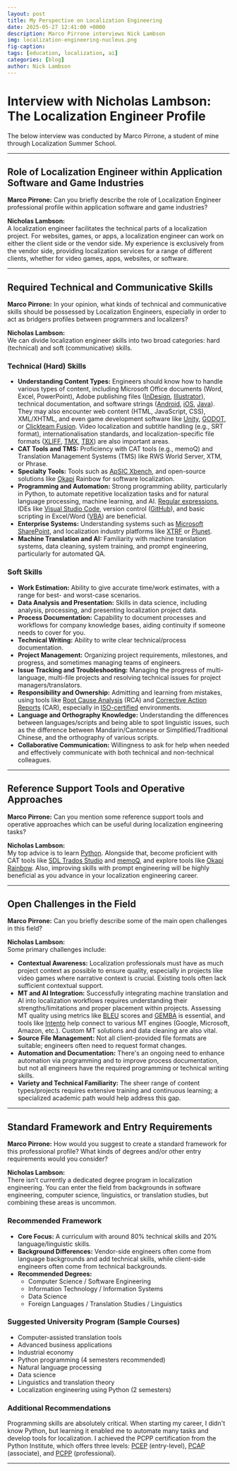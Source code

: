 ```yaml
---
layout: post
title: My Perspective on Localization Engineering
date: 2025-05-27 12:41:00 +0000
description: Marco Pirrone interviews Nick Lambson
img: localization-engineering-nucleus.png
fig-caption: 
tags: [education, localization, ai]
categories: [blog]
author: Nick Lambson
---
```


# Interview with Nicholas Lambson: The Localization Engineer Profile

The below interview was conducted by Marco Pirrone, a student of mine through Localization Summer School.

---

## Role of Localization Engineer within Application Software and Game Industries

**Marco Pirrone:** Can you briefly describe the role of Localization Engineer professional profile within application software and game industries?

**Nicholas Lambson:**  
A localization engineer facilitates the technical parts of a localization project. For websites, games, or apps, a localization engineer can work on either the client side or the vendor side. My experience is exclusively from the vendor side, providing localization services for a range of different clients, whether for video games, apps, websites, or software.

---

## Required Technical and Communicative Skills

**Marco Pirrone:** In your opinion, what kinds of technical and communicative skills should be possessed by Localization Engineers, especially in order to act as bridgers profiles between programmers and localizers?

**Nicholas Lambson:**  
We can divide localization engineer skills into two broad categories: hard (technical) and soft (communicative) skills.

### Technical (Hard) Skills

- **Understanding Content Types:** Engineers should know how to handle various types of content, including Microsoft Office documents (Word, Excel, PowerPoint), Adobe publishing files ([InDesign](https://www.adobe.com/products/indesign.html), [Illustrator](https://www.adobe.com/products/illustrator.html)), technical documentation, and software strings ([Android](https://developer.android.com/guide/topics/resources/localization), [iOS](https://developer.apple.com/localization/), [Java](https://docs.oracle.com/javase/tutorial/i18n/intro/index.html)). They may also encounter web content (HTML, JavaScript, CSS), XML/XHTML, and even game development software like [Unity](https://unity.com/), [GODOT](https://godotengine.org/), or [Clickteam Fusion](https://www.clickteam.com/clickteam-fusion-2-5). Video localization and subtitle handling (e.g., SRT format), internationalisation standards, and localization-specific file formats ([XLIFF](https://docs.oasis-open.org/xliff/xliff-core/v2.1/xliff-core-v2.1.html), [TMX](https://www.gala-global.org/tmx-14b), [TBX](https://www.tbxinfo.net/)) are also important areas.
- **CAT Tools and TMS:** Proficiency with CAT tools (e.g., memoQ) and Translation Management Systems (TMS) like RWS World Server, XTM, or Phrase.
- **Specialty Tools:** Tools such as [ApSIC Xbench](https://www.xbench.net/), and open-source solutions like [Okapi](https://okapiframework.org/) Rainbow for software localization.
- **Programming and Automation:** Strong programming ability, particularly in Python, to automate repetitive localization tasks and for natural language processing, machine learning, and AI. [Regular expressions](https://regex101.com/), IDEs like [Visual Studio Code](https://code.visualstudio.com/), version control ([GitHub](https://github.com/)), and basic scripting in Excel/Word ([VBA](https://learn.microsoft.com/en-us/office/vba/library-reference/concepts/getting-started-with-vba-in-office)) are beneficial.
- **Enterprise Systems:** Understanding systems such as [Microsoft SharePoint](https://www.microsoft.com/en-us/microsoft-365/sharepoint/collaboration), and localization industry platforms like [XTRF](https://xtrf.eu/) or [Plunet](https://www.plunet.com/).
- **Machine Translation and AI:** Familiarity with machine translation systems, data cleaning, system training, and prompt engineering, particularly for automated QA.
  
### Soft Skills

- **Work Estimation:** Ability to give accurate time/work estimates, with a range for best- and worst-case scenarios.
- **Data Analysis and Presentation:** Skills in data science, including analysis, processing, and presenting localization project data.
- **Process Documentation:** Capability to document processes and workflows for company knowledge bases, aiding continuity if someone needs to cover for you.
- **Technical Writing:** Ability to write clear technical/process documentation.
- **Project Management:** Organizing project requirements, milestones, and progress, and sometimes managing teams of engineers.
- **Issue Tracking and Troubleshooting:** Managing the progress of multi-language, multi-file projects and resolving technical issues for project managers/translators.
- **Responsibility and Ownership:** Admitting and learning from mistakes, using tools like [Root Cause Analysis](https://asq.org/quality-resources/root-cause-analysis) (RCA) and [Corrective Action Reports](https://sixsigmadsi.com/glossary/corrective-action-report) (CAR), especially in [ISO-certified](https://www.iso.org/certification.html) environments.
- **Language and Orthography Knowledge:** Understanding the differences between languages/scripts and being able to spot linguistic issues, such as the difference between Mandarin/Cantonese or Simplified/Traditional Chinese, and the orthography of various scripts.
- **Collaborative Communication:** Willingness to ask for help when needed and effectively communicate with both technical and non-technical colleagues.

---

## Reference Support Tools and Operative Approaches

**Marco Pirrone:** Can you mention some reference support tools and operative approaches which can be useful during localization engineering tasks?

**Nicholas Lambson:**  
My top advice is to learn [Python](https://www.python.org/). Alongside that, become proficient with CAT tools like [SDL Trados Studio](https://www.rws.com/translation/software/trados-studio/) and [memoQ](https://www.memoq.com/), and explore tools like [Okapi Rainbow](https://okapiframework.org/wiki/index.php/Rainbow). Also, improving skills with prompt engineering will be highly beneficial as you advance in your localization engineering career.

---

## Open Challenges in the Field

**Marco Pirrone:** Can you briefly describe some of the main open challenges in this field?

**Nicholas Lambson:**  
Some primary challenges include:

- **Contextual Awareness:** Localization professionals must have as much project context as possible to ensure quality, especially in projects like video games where narrative context is crucial. Existing tools often lack sufficient contextual support.
- **MT and AI Integration:** Successfully integrating machine translation and AI into localization workflows requires understanding their strengths/limitations and proper placement within projects. Assessing MT quality using metrics like [BLEU](https://en.wikipedia.org/wiki/BLEU) scores and [GEMBA](https://github.com/MicrosoftTranslator/GEMBA) is essential, and tools like [Intento](https://inten.to/) help connect to various MT engines (Google, Microsoft, Amazon, etc.). Custom MT solutions and data cleaning are also vital.
- **Source File Management:** Not all client-provided file formats are suitable; engineers often need to request format changes.
- **Automation and Documentation:** There's an ongoing need to enhance automation via programming and to improve process documentation, but not all engineers have the required programming or technical writing skills.
- **Variety and Technical Familiarity:** The sheer range of content types/projects requires extensive training and continuous learning; a specialized academic path would help address this gap.

---

## Standard Framework and Entry Requirements

**Marco Pirrone:** How would you suggest to create a standard framework for this professional profile? What kinds of degrees and/or other entry requirements would you consider?

**Nicholas Lambson:**  
There isn’t currently a dedicated degree program in localization engineering. You can enter the field from backgrounds in software engineering, computer science, linguistics, or translation studies, but combining these areas is uncommon.

### Recommended Framework

- **Core Focus:** A curriculum with around 80% technical skills and 20% language/linguistic skills.
- **Background Differences:** Vendor-side engineers often come from language backgrounds and add technical skills, while client-side engineers often come from technical backgrounds.
- **Recommended Degrees:**  
    - Computer Science / Software Engineering
    - Information Technology / Information Systems
    - Data Science
    - Foreign Languages / Translation Studies / Linguistics

### Suggested University Program (Sample Courses)
- Computer-assisted translation tools
- Advanced business applications
- Industrial economy
- Python programming (4 semesters recommended)
- Natural language processing
- Data science
- Linguistics and translation theory
- Localization engineering using Python (2 semesters)

### Additional Recommendations

Programming skills are absolutely critical. When starting my career, I didn't know Python, but learning it enabled me to automate many tasks and develop tools for localization. I achieved the PCPP certification from the Python Institute, which offers three levels: [PCEP](https://pythoninstitute.org/pcep) (entry-level), [PCAP](https://pythoninstitute.org/pcap) (associate), and [PCPP](https://pythoninstitute.org/pcpp) (professional).

---
